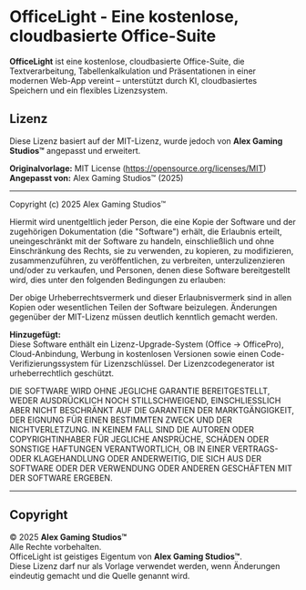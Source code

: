 # OfficeLight - Eine kostenlose, cloudbasierte Office-Suite

**OfficeLight** ist eine kostenlose, cloudbasierte Office-Suite, die Textverarbeitung, Tabellenkalkulation und Präsentationen in einer modernen Web-App vereint – unterstützt durch KI, cloudbasiertes Speichern und ein flexibles Lizenzsystem.

## Lizenz

Diese Lizenz basiert auf der MIT-Lizenz, wurde jedoch von **Alex Gaming Studios™** angepasst und erweitert.

**Originalvorlage:** MIT License (https://opensource.org/licenses/MIT)  
**Angepasst von:** Alex Gaming Studios™ (2025)

---

Copyright (c) 2025 Alex Gaming Studios™

Hiermit wird unentgeltlich jeder Person, die eine Kopie der Software und der zugehörigen Dokumentation (die "Software") erhält, die Erlaubnis erteilt, uneingeschränkt mit der Software zu handeln, einschließlich und ohne Einschränkung des Rechts, sie zu verwenden, zu kopieren, zu modifizieren, zusammenzuführen, zu veröffentlichen, zu verbreiten, unterzulizenzieren und/oder zu verkaufen, und Personen, denen diese Software bereitgestellt wird, dies unter den folgenden Bedingungen zu erlauben:

Der obige Urheberrechtsvermerk und dieser Erlaubnisvermerk sind in allen Kopien oder wesentlichen Teilen der Software beizulegen. Änderungen gegenüber der MIT-Lizenz müssen deutlich kenntlich gemacht werden.

**Hinzugefügt:**  
Diese Software enthält ein Lizenz-Upgrade-System (Office → OfficePro), Cloud-Anbindung, Werbung in kostenlosen Versionen sowie einen Code-Verifizierungssystem für Lizenzschlüssel. Der Lizenzcodegenerator ist urheberrechtlich geschützt.

DIE SOFTWARE WIRD OHNE JEGLICHE GARANTIE BEREITGESTELLT, WEDER AUSDRÜCKLICH NOCH STILLSCHWEIGEND, EINSCHLIESSLICH ABER NICHT BESCHRÄNKT AUF DIE GARANTIEN DER MARKTGÄNGIGKEIT, DER EIGNUNG FÜR EINEN BESTIMMTEN ZWECK UND DER NICHTVERLETZUNG. IN KEINEM FALL SIND DIE AUTOREN ODER COPYRIGHTINHABER FÜR JEGLICHE ANSPRÜCHE, SCHÄDEN ODER SONSTIGE HAFTUNGEN VERANTWORTLICH, OB IN EINER VERTRAGS- ODER KLAGEHANDLUNG ODER ANDERWEITIG, DIE SICH AUS DER SOFTWARE ODER DER VERWENDUNG ODER ANDEREN GESCHÄFTEN MIT DER SOFTWARE ERGEBEN.

---

## Copyright

© 2025 **Alex Gaming Studios™**  
Alle Rechte vorbehalten.  
OfficeLight ist geistiges Eigentum von **Alex Gaming Studios™**.  
Diese Lizenz darf nur als Vorlage verwendet werden, wenn Änderungen eindeutig gemacht und die Quelle genannt wird.
